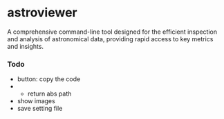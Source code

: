 # astroviewer


A comprehensive command-line tool designed for the efficient inspection and analysis of astronomical data, providing rapid access to key metrics and insights.


### Todo
- button: copy the code
- - return abs path
- show images
- save setting file
